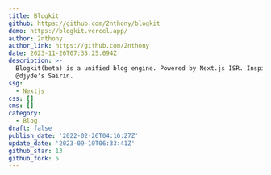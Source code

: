 ```yaml
---
title: Blogkit
github: https://github.com/2nthony/blogkit
demo: https://blogkit.vercel.app/
author: 2nthony
author_link: https://github.com/2nthony
date: 2023-11-26T07:35:25.094Z
description: >-
  Blogkit(beta) is a unified blog engine. Powered by Next.js ISR. Inspired by
  @djyde's Sairin.
ssg:
  - Nextjs
css: []
cms: []
category:
  - Blog
draft: false
publish_date: '2022-02-26T04:16:27Z'
update_date: '2023-09-10T06:33:41Z'
github_star: 13
github_fork: 5
---
```

